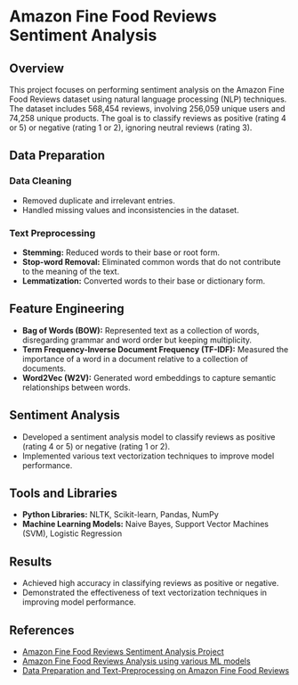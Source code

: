 # Amazon Fine Food Reviews Sentiment Analysis

## Overview
This project focuses on performing sentiment analysis on the Amazon Fine Food Reviews dataset using natural language processing (NLP) techniques. The dataset includes 568,454 reviews, involving 256,059 unique users and 74,258 unique products. The goal is to classify reviews as positive (rating 4 or 5) or negative (rating 1 or 2), ignoring neutral reviews (rating 3).

## Data Preparation
### Data Cleaning
- Removed duplicate and irrelevant entries.
- Handled missing values and inconsistencies in the dataset.

### Text Preprocessing
- **Stemming:** Reduced words to their base or root form.
- **Stop-word Removal:** Eliminated common words that do not contribute to the meaning of the text.
- **Lemmatization:** Converted words to their base or dictionary form.

## Feature Engineering
- **Bag of Words (BOW):** Represented text as a collection of words, disregarding grammar and word order but keeping multiplicity.
- **Term Frequency-Inverse Document Frequency (TF-IDF):** Measured the importance of a word in a document relative to a collection of documents.
- **Word2Vec (W2V):** Generated word embeddings to capture semantic relationships between words.

## Sentiment Analysis
- Developed a sentiment analysis model to classify reviews as positive (rating 4 or 5) or negative (rating 1 or 2).
- Implemented various text vectorization techniques to improve model performance.

## Tools and Libraries
- **Python Libraries:** NLTK, Scikit-learn, Pandas, NumPy
- **Machine Learning Models:** Naive Bayes, Support Vector Machines (SVM), Logistic Regression

## Results
- Achieved high accuracy in classifying reviews as positive or negative.
- Demonstrated the effectiveness of text vectorization techniques in improving model performance.

## References
- [Amazon Fine Food Reviews Sentiment Analysis Project](https://github.com/srivarshithdaladuli/Amazon-Fine-Food-Reviews-Sentiment_Analysis)
- [Amazon Fine Food Reviews Analysis using various ML models](https://github.com/kushagra414/Amazon-Fine-Food-Reviews-Analysis)
- [Data Preparation and Text-Preprocessing on Amazon Fine Food Reviews](https://medium.com/analytics-vidhya/data-preparation-and-text-preprocessing-on-amazon-fine-food-reviews-7b7a2665c3f4)

